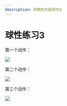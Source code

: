 ```yaml
---
description: 周教练的篮球作业
---
```


# 球性练习3

第一个动作：

![](<../../.gitbook/assets/0522 - 387\_1684765539\_0001.gif>)



第二个动作：

![](<../../.gitbook/assets/0522 - 387\_1684765539\_0002.gif>)



第三个动作：

![](<../../.gitbook/assets/0522 - 387\_1684765539\_0003.gif>)













